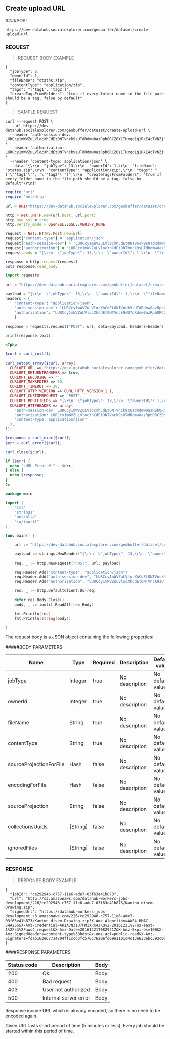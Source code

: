 ## Create upload URL

####POST

`https://dev-datahub.socialexplorer.com/geobuffer/dataset/create-upload-url`

### REQUEST

> REQUEST BODY EXAMPLE

```
{
  "jobType": 5,
  "ownerId": 1,
  "fileName": "states.zip",
  "contentType": "application/zip",
  "tags": "['tag1', 'tag2']",
  "createTagsFromFolders": "true if every folder name in the file path should be a tag. false by default"
}
```

> SAMPLE REQUEST

```shell
curl --request POST \
  --url https://dev-datahub.socialexplorer.com/geobuffer/dataset/create-upload-url \
  --header 'auth-session-dev: LURCcy1mWVZuLVlocXhCdEtONTVnck9sUTdRdmw0azRpb0RCZ0Y1THxqd1g1RkE4cTVNZjRIZWdURTdQYmItOV9PR3FGNzdFOGF1cXFqOHZ5SHpZPQ%3D%3D' \
  --header 'authorization: LURCcy1mWVZuLVlocXhCdEtONTVnck9sUTdRdmw0azRpb0RCZ0Y1THxqd1g1RkE4cTVNZjRIZWdURTdQYmItOV9PR3FGNzdFOGF1cXFqOHZ5SHpZPQ%3D%3D' \
  --header 'content-type: application/json' \
  --data '{\r\n  "jobType": 13,\r\n  "ownerId": 1,\r\n  "fileName": "states.zip",\r\n  "contentType": "application/zip",\r\n  "tags": "['\''tag1'\'', '\''tag2'\'']",\r\n  "createTagsFromFolders": "true if every folder name in the file path should be a tag. false by default"\r\n}'
```

```ruby
require 'uri'
require 'net/http'

url = URI("https://dev-datahub.socialexplorer.com/geobuffer/dataset/create-upload-url")

http = Net::HTTP.new(url.host, url.port)
http.use_ssl = true
http.verify_mode = OpenSSL::SSL::VERIFY_NONE

request = Net::HTTP::Post.new(url)
request["content-type"] = 'application/json'
request["auth-session-dev"] = 'LURCcy1mWVZuLVlocXhCdEtONTVnck9sUTdRdmw0azRpb0RCZ0Y1THxqd1g1RkE4cTVNZjRIZWdURTdQYmItOV9PR3FGNzdFOGF1cXFqOHZ5SHpZPQ%3D%3D'
request["authorization"] = 'LURCcy1mWVZuLVlocXhCdEtONTVnck9sUTdRdmw0azRpb0RCZ0Y1THxqd1g1RkE4cTVNZjRIZWdURTdQYmItOV9PR3FGNzdFOGF1cXFqOHZ5SHpZPQ%3D%3D'
request.body = "{\r\n  \"jobType\": 13,\r\n  \"ownerId\": 1,\r\n  \"fileName\": \"states.zip\",\r\n  \"contentType\": \"application/zip\",\r\n  \"tags\": \"['tag1', 'tag2']\",\r\n  \"createTagsFromFolders\": \"true if every folder name in the file path should be a tag. false by default\"\r\n}"

response = http.request(request)
puts response.read_body
```


```python
import requests

url = "https://dev-datahub.socialexplorer.com/geobuffer/dataset/create-upload-url"

payload = "{\r\n  \"jobType\": 13,\r\n  \"ownerId\": 1,\r\n  \"fileName\": \"states.zip\",\r\n  \"contentType\": \"application/zip\",\r\n  \"tags\": \"['tag1', 'tag2']\",\r\n  \"createTagsFromFolders\": \"true if every folder name in the file path should be a tag. false by default\"\r\n}"
headers = {
    'content-type': "application/json",
    'auth-session-dev': "LURCcy1mWVZuLVlocXhCdEtONTVnck9sUTdRdmw0azRpb0RCZ0Y1THxqd1g1RkE4cTVNZjRIZWdURTdQYmItOV9PR3FGNzdFOGF1cXFqOHZ5SHpZPQ%3D%3D",
    'authorization': "LURCcy1mWVZuLVlocXhCdEtONTVnck9sUTdRdmw0azRpb0RCZ0Y1THxqd1g1RkE4cTVNZjRIZWdURTdQYmItOV9PR3FGNzdFOGF1cXFqOHZ5SHpZPQ%3D%3D"
    }

response = requests.request("POST", url, data=payload, headers=headers)

print(response.text)
```

```php
<?php

$curl = curl_init();

curl_setopt_array($curl, array(
  CURLOPT_URL => "https://dev-datahub.socialexplorer.com/geobuffer/dataset/create-upload-url",
  CURLOPT_RETURNTRANSFER => true,
  CURLOPT_ENCODING => "",
  CURLOPT_MAXREDIRS => 10,
  CURLOPT_TIMEOUT => 30,
  CURLOPT_HTTP_VERSION => CURL_HTTP_VERSION_1_1,
  CURLOPT_CUSTOMREQUEST => "POST",
  CURLOPT_POSTFIELDS => "{\r\n  \"jobType\": 13,\r\n  \"ownerId\": 1,\r\n  \"fileName\": \"states.zip\",\r\n  \"contentType\": \"application/zip\",\r\n  \"tags\": \"['tag1', 'tag2']\",\r\n  \"createTagsFromFolders\": \"true if every folder name in the file path should be a tag. false by default\"\r\n}",
  CURLOPT_HTTPHEADER => array(
    "auth-session-dev: LURCcy1mWVZuLVlocXhCdEtONTVnck9sUTdRdmw0azRpb0RCZ0Y1THxqd1g1RkE4cTVNZjRIZWdURTdQYmItOV9PR3FGNzdFOGF1cXFqOHZ5SHpZPQ%3D%3D",
    "authorization: LURCcy1mWVZuLVlocXhCdEtONTVnck9sUTdRdmw0azRpb0RCZ0Y1THxqd1g1RkE4cTVNZjRIZWdURTdQYmItOV9PR3FGNzdFOGF1cXFqOHZ5SHpZPQ%3D%3D",
    "content-type: application/json"
  ),
));

$response = curl_exec($curl);
$err = curl_error($curl);

curl_close($curl);

if ($err) {
  echo "cURL Error #:" . $err;
} else {
  echo $response;
}
?>
```

```go
package main

import (
    "fmt"
    "strings"
    "net/http"
    "io/ioutil"
)

func main() {

    url := "https://dev-datahub.socialexplorer.com/geobuffer/dataset/create-upload-url"

    payload := strings.NewReader("{\r\n  \"jobType\": 13,\r\n  \"ownerId\": 1,\r\n  \"fileName\": \"states.zip\",\r\n  \"contentType\": \"application/zip\",\r\n  \"tags\": \"['tag1', 'tag2']\",\r\n  \"createTagsFromFolders\": \"true if every folder name in the file path should be a tag. false by default\"\r\n}")

    req, _ := http.NewRequest("POST", url, payload)

    req.Header.Add("content-type", "application/json")
    req.Header.Add("auth-session-dev", "LURCcy1mWVZuLVlocXhCdEtONTVnck9sUTdRdmw0azRpb0RCZ0Y1THxqd1g1RkE4cTVNZjRIZWdURTdQYmItOV9PR3FGNzdFOGF1cXFqOHZ5SHpZPQ%3D%3D")
    req.Header.Add("authorization", "LURCcy1mWVZuLVlocXhCdEtONTVnck9sUTdRdmw0azRpb0RCZ0Y1THxqd1g1RkE4cTVNZjRIZWdURTdQYmItOV9PR3FGNzdFOGF1cXFqOHZ5SHpZPQ%3D%3D")

    res, _ := http.DefaultClient.Do(req)

    defer res.Body.Close()
    body, _ := ioutil.ReadAll(res.Body)

    fmt.Println(res)
    fmt.Println(string(body))

}
```

The request body is a JSON object containing the following properties:

#####BODY PARAMETERS

| Name                    | Type     | Required | Description    | Default value    | Allowed values |
|-------------------------|----------|----------|----------------|------------------|----------------|
| jobType                 |  Integer |   true   | No description | No default value |       13       |
| ownerId                 |  Integer |   true   | No description | No default value |    Any value   |
| fileName                |  String  |   true   | No description | No default value |    Any value   |
| contentType             |  String  |   true   | No description | No default value |    Any value   |
| sourceProjectionForFile |   Hash   |   false  | No description | No default value |    Any value   |
| encodingForFile         |   Hash   |   false  | No description | No default value |    Any value   |
| sourceProjection        |  String  |   false  | No description | No default value |    Any value   |
| collectionsUuids        | [String] |   false  | No description | No default value |    Any value   |
| ignoredFiles            | [String] |   false  | No description | No default value |    Any value   |


### RESPONSE

> RESPONSE BODY EXAMPLE

```
{
  "jobId": "ce292946-c757-11e6-ade7-03f63e41b873",
  "url": "http://s3.amazonaws.com/datahub-workers-jobs-development/226/ce292946-c757-11e6-ade7-03f63e41b873/Kanton_disem-Drawing.zip",
  "signedUrl": "https://datahub-workers-jobs-development.s3.amazonaws.com/226/ce292946-c757-11e6-ade7-03f63e41b873/Kanton_disem-Drawing.zip?X-Amz-Algorithm=AWS4-HMAC-SHA256&X-Amz-Credential=AKIAJN3IU7FMIXRK4JKQ%2F20161221%2Fus-east-1%2Fs3%2Faws4_request&X-Amz-Date=20161221T082921Z&X-Amz-Expires=100&X-Amz-SignedHeaders=content-type%3Bhost&x-amz-acl=public-read&X-Amz-Signature=fdab163e67714704ff1ccd3fc576c7620efd69e1101c4c13e633ebc393c0edab"
}    
```  

####RESPONSE PARAMETERS

| Status code | Description           | Body       |
|-------------|-----------------------|------------|
| 200         |           Ok          | Body       |
| 400         |      Bad request      | Body       |
| 403         |  User not authorized  | Body       |
| 500         | Internal server error | Body       |

Response incude URL which is already encoded, so there is no need to be encoded again.

Given URL lasts short period of time (5 minutes or less). Every job should be started within this period of time.

